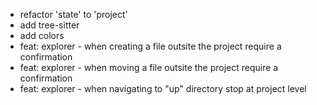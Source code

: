 - refactor 'state' to 'project'
- add tree-sitter
- add colors
- feat: explorer - when creating a file outsite the project require a confirmation
- feat: explorer - when moving a file outsite the project require a confirmation
- feat: explorer - when navigating to "up" directory stop at project level
